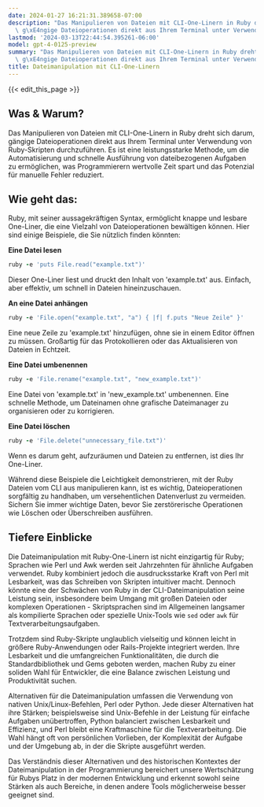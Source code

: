 ```yaml
---
date: 2024-01-27 16:21:31.389658-07:00
description: "Das Manipulieren von Dateien mit CLI-One-Linern in Ruby dreht sich darum,\
  \ g\xE4ngige Dateioperationen direkt aus Ihrem Terminal unter Verwendung von Ruby-\u2026"
lastmod: '2024-03-13T22:44:54.395261-06:00'
model: gpt-4-0125-preview
summary: "Das Manipulieren von Dateien mit CLI-One-Linern in Ruby dreht sich darum,\
  \ g\xE4ngige Dateioperationen direkt aus Ihrem Terminal unter Verwendung von Ruby-\u2026"
title: Dateimanipulation mit CLI-One-Linern
---
```


{{< edit_this_page >}}

## Was & Warum?

Das Manipulieren von Dateien mit CLI-One-Linern in Ruby dreht sich darum, gängige Dateioperationen direkt aus Ihrem Terminal unter Verwendung von Ruby-Skripten durchzuführen. Es ist eine leistungsstarke Methode, um die Automatisierung und schnelle Ausführung von dateibezogenen Aufgaben zu ermöglichen, was Programmierern wertvolle Zeit spart und das Potenzial für manuelle Fehler reduziert.

## Wie geht das:

Ruby, mit seiner aussagekräftigen Syntax, ermöglicht knappe und lesbare One-Liner, die eine Vielzahl von Dateioperationen bewältigen können. Hier sind einige Beispiele, die Sie nützlich finden könnten:

**Eine Datei lesen**

```ruby
ruby -e 'puts File.read("example.txt")'
```

Dieser One-Liner liest und druckt den Inhalt von 'example.txt' aus. Einfach, aber effektiv, um schnell in Dateien hineinzuschauen.

**An eine Datei anhängen**

```ruby
ruby -e 'File.open("example.txt", "a") { |f| f.puts "Neue Zeile" }'
```

Eine neue Zeile zu 'example.txt' hinzufügen, ohne sie in einem Editor öffnen zu müssen. Großartig für das Protokollieren oder das Aktualisieren von Dateien in Echtzeit.

**Eine Datei umbenennen**

```ruby
ruby -e 'File.rename("example.txt", "new_example.txt")'
```

Eine Datei von 'example.txt' in 'new_example.txt' umbenennen. Eine schnelle Methode, um Dateinamen ohne grafische Dateimanager zu organisieren oder zu korrigieren.

**Eine Datei löschen**

```ruby
ruby -e 'File.delete("unnecessary_file.txt")'
```

Wenn es darum geht, aufzuräumen und Dateien zu entfernen, ist dies Ihr One-Liner.

Während diese Beispiele die Leichtigkeit demonstrieren, mit der Ruby Dateien vom CLI aus manipulieren kann, ist es wichtig, Dateioperationen sorgfältig zu handhaben, um versehentlichen Datenverlust zu vermeiden. Sichern Sie immer wichtige Daten, bevor Sie zerstörerische Operationen wie Löschen oder Überschreiben ausführen.

## Tiefere Einblicke

Die Dateimanipulation mit Ruby-One-Linern ist nicht einzigartig für Ruby; Sprachen wie Perl und Awk werden seit Jahrzehnten für ähnliche Aufgaben verwendet. Ruby kombiniert jedoch die ausdrucksstarke Kraft von Perl mit Lesbarkeit, was das Schreiben von Skripten intuitiver macht. Dennoch könnte eine der Schwächen von Ruby in der CLI-Dateimanipulation seine Leistung sein, insbesondere beim Umgang mit großen Dateien oder komplexen Operationen - Skriptsprachen sind im Allgemeinen langsamer als kompilierte Sprachen oder spezielle Unix-Tools wie `sed` oder `awk` für Textverarbeitungsaufgaben.

Trotzdem sind Ruby-Skripte unglaublich vielseitig und können leicht in größere Ruby-Anwendungen oder Rails-Projekte integriert werden. Ihre Lesbarkeit und die umfangreichen Funktionalitäten, die durch die Standardbibliothek und Gems geboten werden, machen Ruby zu einer soliden Wahl für Entwickler, die eine Balance zwischen Leistung und Produktivität suchen.

Alternativen für die Dateimanipulation umfassen die Verwendung von nativen Unix/Linux-Befehlen, Perl oder Python. Jede dieser Alternativen hat ihre Stärken; beispielsweise sind Unix-Befehle in der Leistung für einfache Aufgaben unübertroffen, Python balanciert zwischen Lesbarkeit und Effizienz, und Perl bleibt eine Kraftmaschine für die Textverarbeitung. Die Wahl hängt oft von persönlichen Vorlieben, der Komplexität der Aufgabe und der Umgebung ab, in der die Skripte ausgeführt werden.

Das Verständnis dieser Alternativen und des historischen Kontextes der Dateimanipulation in der Programmierung bereichert unsere Wertschätzung für Rubys Platz in der modernen Entwicklung und erkennt sowohl seine Stärken als auch Bereiche, in denen andere Tools möglicherweise besser geeignet sind.
